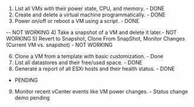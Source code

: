 
1) List all VMs with their power state, CPU, and memory. - DONE
2) Create and delete a virtual machine programmatically. - DONE
3) Power on/off or reboot a VM using a script. - DONE

-- NOT WORKING
4) Take a snapshot of a VM and delete it later.- NOT WORKING
5) Revert to Snapshot, Clone From SnapShot, Monitor Changes (Current VM vs. snapshot) - NOT WORKING


6) Clone a VM from a template with basic customization. - Done
7) List all datastores and their free/used space. - DONE
8) Generate a report of all ESXi hosts and their health status. - DONE

- PENDING
9) Monitor recent vCenter events like VM power changes. - Status change demo pending 
